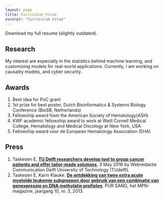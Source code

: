 ```yaml
---
layout: page
title: Curriculum Vitae
excerpt: "Curriculum Vitae"
---
```


Download my full resume (slightly outdated).

## Research

My interest are especially in the statistics behind machine learning, and customizing models for real-world applications. Currently, I am working on causality models, and cyber security.

## Awards

1. Best idea for PoC grant
1. 1st prize for best poster, Dutch Bioinformatics & Systems Biology Conference (BioSB, Netherlands)
1. Fellowship award from the American Society of Hematology(ASH)
1. KWF academic fellowship award to work at Weill Cornell Medical College, Hematology and Medical Oncology at New York, USA
1. Fellowship award voor de European Hematology Association (EHA)

## Press

1. Taskesen E, [**TU Delft researchers develop tool to group cancer patients and offer tailor-made solutions**](http://www.tudelft.nl/en/current/latest-news/article/detail/delftse-onderzoekers-ontwikkelen-tool-om-kankerpatienten-te-groeperen-en-maatwerk-te-leveren/), 3 May 2016 by Webredactie Communication Delft University of Technology (TUdelft). 
1. Taskesen E, Karin Klauke. [**De ontdekking van twee extra acute myeloïde leukemie subgroepen door gebruik van een combinatie van genexpressie en DNA methylatie profielen**](1309485-PurSang_dec2013.pdf). PUR SANG, het MPN-magazine, jaargang 10, nr. 3, 2013.


<!-- ### Footer

Last updated: May 2020 -->


